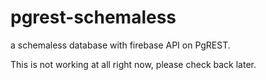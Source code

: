 pgrest-schemaless
===============

a schemaless database with firebase API on PgREST.

This is not working at all right now, please check back later.
